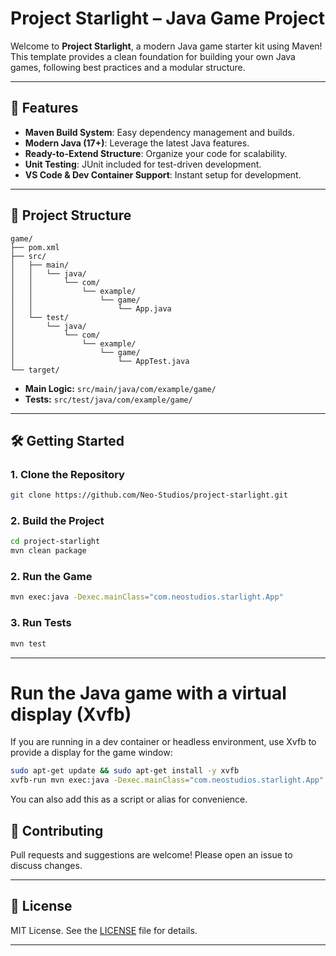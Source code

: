 # Project Starlight – Java Game Project

Welcome to **Project Starlight**, a modern Java game starter kit using Maven! This template provides a clean foundation for building your own Java games, following best practices and a modular structure.

---

## 🚀 Features

- **Maven Build System**: Easy dependency management and builds.
- **Modern Java (17+)**: Leverage the latest Java features.
- **Ready-to-Extend Structure**: Organize your code for scalability.
- **Unit Testing**: JUnit included for test-driven development.
- **VS Code & Dev Container Support**: Instant setup for development.

---

## 📂 Project Structure

```
game/
├── pom.xml
├── src/
│   ├── main/
│   │   └── java/
│   │       └── com/
│   │           └── example/
│   │               └── game/
│   │                   └── App.java
│   └── test/
│       └── java/
│           └── com/
│               └── example/
│                   └── game/
│                       └── AppTest.java
└── target/
```

- **Main Logic:** `src/main/java/com/example/game/`
- **Tests:** `src/test/java/com/example/game/`

---

## 🛠️ Getting Started

### 1. **Clone the Repository**

```sh
git clone https://github.com/Neo-Studios/project-starlight.git
```
### 2. **Build the Project**

```sh
cd project-starlight
mvn clean package
```

### 2. **Run the Game**

```sh
mvn exec:java -Dexec.mainClass="com.neostudios.starlight.App"
```

### 3. **Run Tests**

```sh
mvn test
```


---

# Run the Java game with a virtual display (Xvfb)

If you are running in a dev container or headless environment, use Xvfb to provide a display for the game window:

```sh
sudo apt-get update && sudo apt-get install -y xvfb
xvfb-run mvn exec:java -Dexec.mainClass="com.neostudios.starlight.App"
```

You can also add this as a script or alias for convenience.



## 🤝 Contributing

Pull requests and suggestions are welcome! Please open an issue to discuss changes.

---

## 📄 License

MIT License. See the [LICENSE](LICENSE) file for details.

---
